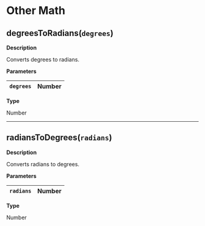 # Other Math

## degreesToRadians(`degrees`)

**Description**

Converts degrees to radians.

**Parameters**

| `degrees`   | Number   |
|-------------|----------|

**Type**

Number

---

## radiansToDegrees(`radians`)

**Description**

Converts radians to degrees.

**Parameters**

| `radians`   | Number   |
|-------------|----------|

**Type**

Number
